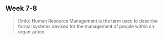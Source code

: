## Week 7-8

>[!info] Human Resource Management
>is the term used to describe formal systems devised for the management of people within an organization.

